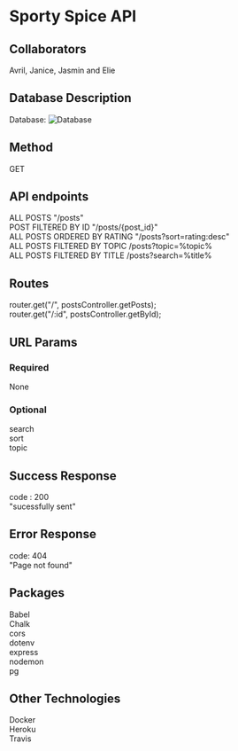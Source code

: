 # Sporty Spice API


## Collaborators
Avril, Janice, Jasmin and Elie


## Database Description
Database: ![Database](https://drive.google.com/drive/u/0/my-drive)


## Method
GET


## API endpoints
ALL POSTS "/posts"
<br/>
POST FILTERED BY ID "/posts/{post_id}"
<br/>
ALL POSTS ORDERED BY RATING "/posts?sort=rating:desc"
<br/>
ALL POSTS FILTERED BY TOPIC /posts?topic=%topic%
<br/>
ALL POSTS FILTERED BY TITLE /posts?search=%title%



## Routes
router.get("/", postsController.getPosts);
<br/>
router.get("/:id", postsController.getById);


## URL Params

### Required
None

### Optional
search
<br/>
sort
<br/>
topic
<br>


## Success Response
code : 200
<br/>
"sucessfully sent"

## Error Response
code: 404
<br/>
"Page not found"

## Packages
Babel
<br/>
Chalk
<br/>
cors
<br/>
dotenv
<br/>
express
<br/>
nodemon
<br>
pg
    
## Other Technologies

Docker
<br/>
Heroku
<br/>
Travis
